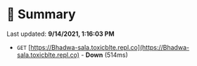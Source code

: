 # 📖 Summary
Last updated: **9/14/2021, 1:16:03 PM**

- `GET` [https://Bhadwa-sala.toxicblte.repl.co](https://Bhadwa-sala.toxicblte.repl.co) - **Down** (514ms)
